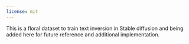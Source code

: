 ```yaml
---
license: mit
---
```

This is a floral dataset to train text inversion in Stable diffusion and being added here for future reference and additional implementation.